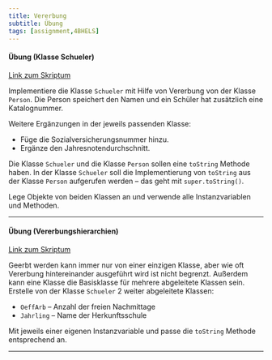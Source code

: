 ```yaml
---
title: Vererbung
subtitle: Übung
tags: [assignment,4BHELS]
---
```


#### Übung (Klasse Schueler)

[Link zum Skriptum](https://matejkaf.github.io/Doc/Java_4/01_vererbung.html)

Implementiere die Klasse `Schueler` mit Hilfe von Vererbung von der Klasse `Person`. Die Person speichert den Namen und ein Schüler hat zusätzlich eine Katalognummer.

Weitere Ergänzungen in der jeweils passenden Klasse:

- Füge die Sozialversicherungsnummer hinzu.
- Ergänze den Jahresnotendurchschnitt.


Die Klasse `Schueler` und die Klasse `Person` sollen eine `toString` Methode haben. In der Klasse `Schueler` soll die Implementierung von `toString` aus der Klasse `Person` aufgerufen werden – das geht mit `super.toString()`.

Lege Objekte von beiden Klassen an und verwende alle Instanzvariablen und Methoden.

---

#### Übung (Vererbungshierarchien)

[Link zum Skriptum](https://matejkaf.github.io/Doc/Java_4/01_vererbung.html)

Geerbt werden kann immer nur von einer einzigen Klasse, aber wie oft Vererbung hintereinander ausgeführt wird ist nicht begrenzt. Außerdem kann eine Klasse die Basisklasse für mehrere abgeleitete Klassen sein. Erstelle von der Klasse `Schueler` 2 weiter abgeleitete Klassen:

- `OeffArb` – Anzahl der freien Nachmittage
- `Jahrling` – Name der Herkunftsschule

Mit jeweils einer eigenen Instanzvariable und passe die `toString` Methode entsprechend an.

---

